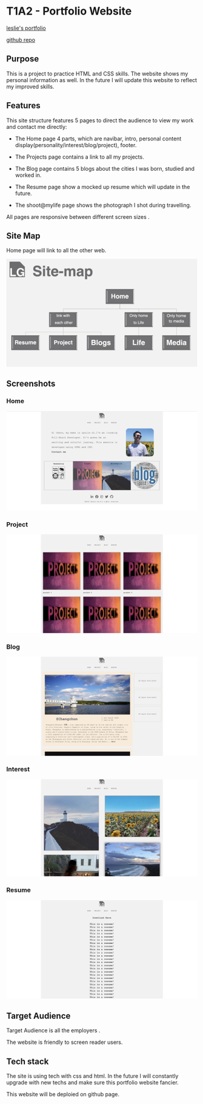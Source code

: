# T1A2 - Portfolio Website

[leslie's portfolio](https://lesles1992.github.io/XuefengGu_T1A2/index.html)

[github repo](https://github.com/LesLes1992/XuefengGu_T1A2)

## Purpose

This is a project to practice HTML and CSS skills. The website shows my personal information as well. In the future I will update this website to reflect my improved skills.

## Features

This site structure features 5 pages to direct the audience to view my work and contact me directly:

- The Home page 4 parts, which are navibar, intro, personal content display(personality/interest/blog/project), footer.

- The Projects page contains a link to all my projects.

- The Blog page contains 5 blogs about the cities I was born, studied and worked in.

- The Resume page show a mocked up resume which will update in the future.

- The shoot@mylife page shows the photograph I shot during travelling.

All pages are responsive between different screen sizes .

## Site Map

Home page will link to all the other web.

![Site Map](./docs/site-map.png)

## Screenshots

### Home
![home](./docs/Home.jpg)
### Project
![projects](./docs/Project.jpg)
### Blog
![blog](./docs/Blog.jpg)
### Interest
![contact](./docs/Interest.jpg)
### Resume
![resume](./docs/Resume.jpg)

## Target Audience

Target Audience is all the employers .

The website is friendly to screen reader users.

## Tech stack

The site is using tech with css and html. In the future I will constantly upgrade with new techs and make sure this portfolio website fancier.

This website will be deploied on github page.


#
